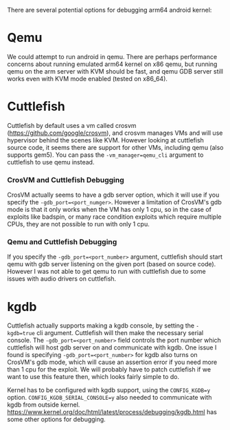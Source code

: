 There are several potential options for debugging arm64 android kernel:

# Qemu
We could attempt to run android in qemu. There are perhaps performance concerns about running emulated arm64 kernel on x86 qemu, but running qemu on the arm server with KVM should be fast, and qemu GDB server still works even with KVM mode enabled (tested on x86_64).

# Cuttlefish
Cuttlefish by default uses a vm called crosvm (https://github.com/google/crosvm), and crosvm manages VMs and will use hypervisor behind the scenes like KVM. However looking at cuttlefish source code, it seems there are support for other VMs, including qemu (also supports gem5). You can pass the `-vm_manager=qemu_cli` argument to cuttlefish to use qemu instead.

### CrosVM and Cuttlefish Debugging
CrosVM actually seems to have a gdb server option, which it will use if you specify the `-gdb_port=<port_numger>`. However a limitation of CrosVM's gdb mode is that it only works when the VM has only 1 cpu, so in the case of exploits like badspin, or many race condition exploits which require multiple CPUs, they are not possible to run with only 1 cpu.

### Qemu and Cuttlefish Debugging
If you specify the `-gdb_port=<port_number>` argument, cuttlefish should start qemu with gdb server listening on the given port (based on source code). However I was not able to get qemu to run with cuttlefish due to some issues with audio drivers on cuttlefish.

# kgdb
Cuttlefish actually supports making a kgdb console, by setting the `-kgdb=true` cli argument. Cuttlefish will then make the necessary serial console. The `-gdb_port=<port_number>` field controls the port number which cuttlefish will host gdb server on and communicate with kgdb. One issue I found is specifying `-gdb_port=<port_number>` for kgdb also turns on CrosVM's gdb mode, which will cause an assertion error if you need more than 1 cpu for the exploit. We will probably have to patch cuttlefish if we want to use this feature then, which looks fairly simple to do.

Kernel has to be configured with kgdb support, using the `CONFIG_KGDB=y` option. `CONFIG_KGDB_SERIAL_CONSOLE=y` also needed to communicate with kgdb from outside kernel. https://www.kernel.org/doc/html/latest/process/debugging/kgdb.html has some other options for debugging.